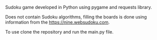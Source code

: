 Sudoku game developed in Python using pygame and requests library.


Does not contain Sudoku algorithms, filling the boards is done using information from the https://nine.websudoku.com.


To use clone the repository and run the main.py file.
